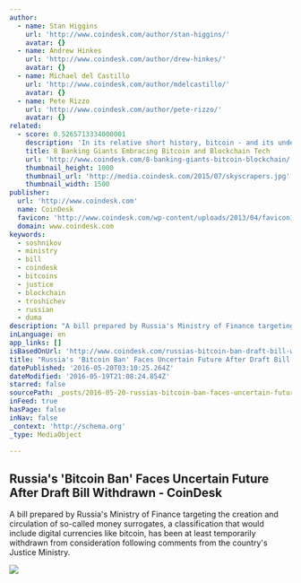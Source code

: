 ```yaml
---
author:
  - name: Stan Higgins
    url: 'http://www.coindesk.com/author/stan-higgins/'
    avatar: {}
  - name: Andrew Hinkes
    url: 'http://www.coindesk.com/author/drew-hinkes/'
    avatar: {}
  - name: Michael del Castillo
    url: 'http://www.coindesk.com/author/mdelcastillo/'
    avatar: {}
  - name: Pete Rizzo
    url: 'http://www.coindesk.com/author/pete-rizzo/'
    avatar: {}
related:
  - score: 0.5265713334000001
    description: 'In its relative short history, bitcoin - and its underlying technology the blockchain - have captivated thinkers around the world, but not everyone was quick to see the potential. Due in part to its initial billing as a threat to the traditional financial ecosystem, these institutions have perhaps understandably responded with sharp critiques and deep skepticism for the technology.'
    title: 8 Banking Giants Embracing Bitcoin and Blockchain Tech
    url: 'http://www.coindesk.com/8-banking-giants-bitcoin-blockchain/'
    thumbnail_height: 1000
    thumbnail_url: 'http://media.coindesk.com/2015/07/skyscrapers.jpg'
    thumbnail_width: 1500
publisher:
  url: 'http://www.coindesk.com'
  name: CoinDesk
  favicon: 'http://www.coindesk.com/wp-content/uploads/2013/04/favicon1.ico?ffe887'
  domain: www.coindesk.com
keywords:
  - soshnikov
  - ministry
  - bill
  - coindesk
  - bitcoins
  - justice
  - blockchain
  - troshichev
  - russian
  - duma
description: "A bill prepared by Russia's Ministry of Finance targeting the creation and circulation of so-called money surrogates, a classification that would include digital currencies like bitcoin, has been at least temporarily withdrawn from consideration following comments from the country's Justice Ministry."
inLanguage: en
app_links: []
isBasedOnUrl: 'http://www.coindesk.com/russias-bitcoin-ban-draft-bill-withdrawn/'
title: "Russia's 'Bitcoin Ban' Faces Uncertain Future After Draft Bill Withdrawn - CoinDesk"
datePublished: '2016-05-20T03:10:25.264Z'
dateModified: '2016-05-19T21:08:24.854Z'
starred: false
sourcePath: _posts/2016-05-20-russias-bitcoin-ban-faces-uncertain-future-after-draft-bi.md
inFeed: true
hasPage: false
inNav: false
_context: 'http://schema.org'
_type: MediaObject

---
```

<article style=""><h1>Russia's 'Bitcoin Ban' Faces Uncertain Future After Draft Bill Withdrawn - CoinDesk</h1><p>A bill prepared by Russia's Ministry of Finance targeting the creation and circulation of so-called money surrogates, a classification that would include digital currencies like bitcoin, has been at least temporarily withdrawn from consideration following comments from the country's Justice Ministry.</p><img src="http://media.coindesk.com/2015/11/russia-flag.jpg" /></article>